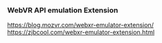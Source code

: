 ### WebVR API emulation Extension
https://blog.mozvr.com/webxr-emulator-extension/
https://zjbcool.com/webxr-emulator-extension.html
